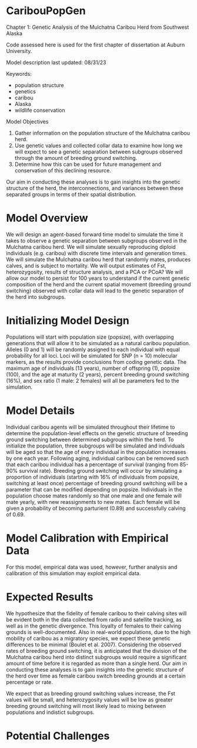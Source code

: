 # CaribouPopGen


Chapter 1: Genetic Analysis of the Mulchatna Caribou Herd from Southwest Alaska

Code assessed here is used for the first chapter of dissertation at Auburn University.

Model description last updated: 08/31/23

Keywords:
- population structure
- genetics
- caribou
- Alaska
- wildlife conservation

Model Objectives

1. Gather information on the population structure of the Mulchatna caribou herd.
2. Use genetic values and collected collar data to examine how long we will expect to see a genetic separation between subgroups observed through the amount of breeding ground switching.
3. Determine how this can be used for future management and conservation of this declining resource.

Our aim in conducting these analyses is to gain insights into the genetic structure of the herd, the interconnections, and variances between these separated groups in terms of their spatial distribution.

# Model Overview

We will design an agent-based forward time model to simulate the time it takes to observe a genetic separation between subgroups observed in the Mulchatna caribou herd. We will simulate sexually reproducing diploid individuals (e.g. caribou) with discrete time intervals and generation times. We will simulate the Mulchatna caribou herd that randomly mates, produces calves, and is subject to mortality. We will output estimates of Fst, heterozygosity, results of structure analysis, and a PCA or PCoA? We will allow our model to persist for 100 years to understand if the current genetic composition of the herd and the current spatial movement (breeding ground switching) observed with collar data will lead to the genetic separation of the herd into subgroups. 

# Initializing Model Design

Populations will start with population size (popsize), with overlapping generations that will allow it to be simulated as a natural caribou population. Alleles (0 and 1) will be randomly assigned to each individual with equal probability for all loci. Loci will be simulated for SNP (n = 10) molecular markers, as the results provide conclusions from coding genetic data. The maximum age of individuals (13 years), number of offspring (1), popsize (100), and the age at maturity (2 years), percent breeding ground switching (16%), and sex ratio (1 male: 2 females) will all be parameters fed to the simulation.

# Model Details

Individual caribou agents will be simulated throughout their lifetime to determine the population-level effects on the genetic structure of breeding ground switching between determined subgroups within the herd. To initialize the population, three subgroups will be simulated and individuals will be aged so that the age of every individual in the population increases by one each year. Following aging, individual caribou can be removed such that each caribou individual has a percentage of survival (ranging from 85-90% survival rate). Breeding ground switching will occur by simulating a proportion of individuals (starting with 16% of individuals from popsize, switching at least once) percentage of breeding ground switching will be a parameter that can be modified depending on popsize. Individuals in the population choose mates randomly so that one male and one female will mate yearly, with new reassignments to new mates. Each female will be given a probability of becoming parturient (0.89) and successfully calving of 0.69. 

# Model Calibration with Empirical Data 

For this model, empirical data was used, however, further analysis and calibration of this simulation may exploit empirical data. 

# Expected Results

We hypothesize that the fidelity of female caribou to their calving sites will be evident both in the data collected from radio and satellite tracking, as well as in the genetic divergence. This loyalty of females to their calving grounds is well-documented. Also in real-world populations, due to the high mobility of caribou as a migratory species, we expect these genetic differences to be minimal (Boulet et al. 2007). Considering the observed rates of breeding ground switching, it is anticipated that the division of the Mulchatna caribou herd into distinct subgroups would require a significant amount of time before it is regarded as more than a single herd. Our aim in conducting these analyses is to gain insights into the genetic structure of the herd over time as female caribou switch breeding grounds at a certain percentage or rate.

We expect that as breeding ground switching values increase, the Fst values will be small, and heterozygosity values will be low as greater breeding ground switching will most likely lead to mixing between populations and indistict subgroups. 

# Potential Challenges





